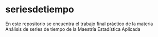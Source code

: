 # seriesdetiempo
En este repositorio se encuentra el trabajo final práctico de la materia Análisis de series de tiempo de la Maestría Estadística Aplicada
